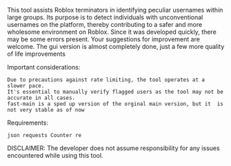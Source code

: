 This tool assists Roblox terminators in identifying peculiar usernames within large groups. Its purpose is to detect individuals with unconventional usernames on the platform, thereby contributing to a safer and more wholesome environment on Roblox. Since it was developed quickly, there may be some errors present. Your suggestions for improvement are welcome. The gui version is almost completely done, just a few more quality of life improvements

Important considerations:

    Due to precautions against rate limiting, the tool operates at a slower pace.
    It's essential to manually verify flagged users as the tool may not be accurate in all cases.
    fast-main is a sped up version of the orginal main version, but it  is not very stable as of now


Requirements:

    json requests Counter re


DISCLAIMER: The developer does not assume responsibility for any issues encountered while using this tool.
